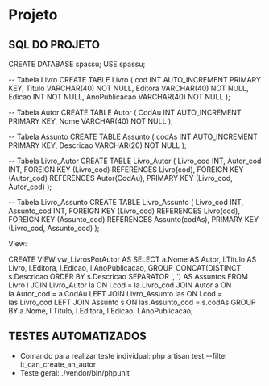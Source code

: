 # Projeto

## SQL DO PROJETO

CREATE DATABASE spassu;
USE spassu;

-- Tabela Livro
CREATE TABLE Livro (
    cod INT AUTO_INCREMENT PRIMARY KEY,
    Titulo VARCHAR(40) NOT NULL,
    Editora VARCHAR(40) NOT NULL,
    Edicao INT NOT NULL,
    AnoPublicacao VARCHAR(40) NOT NULL
);

-- Tabela Autor
CREATE TABLE Autor (
    CodAu INT AUTO_INCREMENT PRIMARY KEY,
    Nome VARCHAR(40) NOT NULL
);

-- Tabela Assunto
CREATE TABLE Assunto (
    codAs INT AUTO_INCREMENT PRIMARY KEY,
    Descricao VARCHAR(20) NOT NULL
);

-- Tabela Livro_Autor
CREATE TABLE Livro_Autor (
    Livro_cod INT,
    Autor_cod INT,
    FOREIGN KEY (Livro_cod) REFERENCES Livro(cod),
    FOREIGN KEY (Autor_cod) REFERENCES Autor(CodAu),
    PRIMARY KEY (Livro_cod, Autor_cod)
);

-- Tabela Livro_Assunto
CREATE TABLE Livro_Assunto (
    Livro_cod INT,
    Assunto_cod INT,
    FOREIGN KEY (Livro_cod) REFERENCES Livro(cod),
    FOREIGN KEY (Assunto_cod) REFERENCES Assunto(codAs),
    PRIMARY KEY (Livro_cod, Assunto_cod)
);

View:

CREATE VIEW vw_LivrosPorAutor AS
SELECT 
    a.Nome AS Autor,
    l.Titulo AS Livro,
    l.Editora,
    l.Edicao,
    l.AnoPublicacao,
    GROUP_CONCAT(DISTINCT s.Descricao ORDER BY s.Descricao SEPARATOR ', ') AS Assuntos
FROM 
    Livro l
JOIN 
    Livro_Autor la ON l.cod = la.Livro_cod
JOIN 
    Autor a ON la.Autor_cod = a.CodAu
LEFT JOIN 
    Livro_Assunto las ON l.cod = las.Livro_cod
LEFT JOIN 
    Assunto s ON las.Assunto_cod = s.codAs
GROUP BY 
    a.Nome, l.Titulo, l.Editora, l.Edicao, l.AnoPublicacao;

## TESTES AUTOMATIZADOS

- Comando para realizar teste individual: php artisan test --filter it_can_create_an_autor
- Teste geral: ./vendor/bin/phpunit